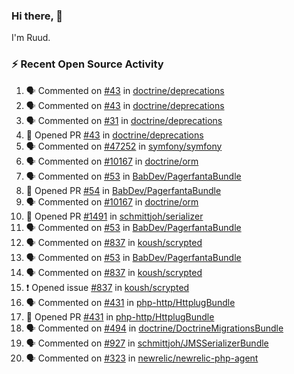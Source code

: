 ### Hi there, 👋

I'm Ruud.
 
### :zap: Recent Open Source Activity

<!--START_SECTION:activity-->
1. 🗣 Commented on [#43](https://github.com/doctrine/deprecations/issues/43) in [doctrine/deprecations](https://github.com/doctrine/deprecations)
2. 🗣 Commented on [#43](https://github.com/doctrine/deprecations/issues/43) in [doctrine/deprecations](https://github.com/doctrine/deprecations)
3. 🗣 Commented on [#31](https://github.com/doctrine/deprecations/issues/31) in [doctrine/deprecations](https://github.com/doctrine/deprecations)
4. 💪 Opened PR [#43](https://github.com/doctrine/deprecations/pull/43) in [doctrine/deprecations](https://github.com/doctrine/deprecations)
5. 🗣 Commented on [#47252](https://github.com/symfony/symfony/issues/47252) in [symfony/symfony](https://github.com/symfony/symfony)
6. 🗣 Commented on [#10167](https://github.com/doctrine/orm/issues/10167) in [doctrine/orm](https://github.com/doctrine/orm)
7. 🗣 Commented on [#53](https://github.com/BabDev/PagerfantaBundle/issues/53) in [BabDev/PagerfantaBundle](https://github.com/BabDev/PagerfantaBundle)
8. 💪 Opened PR [#54](https://github.com/BabDev/PagerfantaBundle/pull/54) in [BabDev/PagerfantaBundle](https://github.com/BabDev/PagerfantaBundle)
9. 🗣 Commented on [#10167](https://github.com/doctrine/orm/issues/10167) in [doctrine/orm](https://github.com/doctrine/orm)
10. 💪 Opened PR [#1491](https://github.com/schmittjoh/serializer/pull/1491) in [schmittjoh/serializer](https://github.com/schmittjoh/serializer)
11. 🗣 Commented on [#53](https://github.com/BabDev/PagerfantaBundle/issues/53) in [BabDev/PagerfantaBundle](https://github.com/BabDev/PagerfantaBundle)
12. 🗣 Commented on [#837](https://github.com/koush/scrypted/issues/837) in [koush/scrypted](https://github.com/koush/scrypted)
13. 🗣 Commented on [#53](https://github.com/BabDev/PagerfantaBundle/issues/53) in [BabDev/PagerfantaBundle](https://github.com/BabDev/PagerfantaBundle)
14. 🗣 Commented on [#837](https://github.com/koush/scrypted/issues/837) in [koush/scrypted](https://github.com/koush/scrypted)
15. ❗ Opened issue [#837](https://github.com/koush/scrypted/issues/837) in [koush/scrypted](https://github.com/koush/scrypted)
16. 🗣 Commented on [#431](https://github.com/php-http/HttplugBundle/issues/431) in [php-http/HttplugBundle](https://github.com/php-http/HttplugBundle)
17. 💪 Opened PR [#431](https://github.com/php-http/HttplugBundle/pull/431) in [php-http/HttplugBundle](https://github.com/php-http/HttplugBundle)
18. 🗣 Commented on [#494](https://github.com/doctrine/DoctrineMigrationsBundle/issues/494) in [doctrine/DoctrineMigrationsBundle](https://github.com/doctrine/DoctrineMigrationsBundle)
19. 🗣 Commented on [#927](https://github.com/schmittjoh/JMSSerializerBundle/issues/927) in [schmittjoh/JMSSerializerBundle](https://github.com/schmittjoh/JMSSerializerBundle)
20. 🗣 Commented on [#323](https://github.com/newrelic/newrelic-php-agent/issues/323) in [newrelic/newrelic-php-agent](https://github.com/newrelic/newrelic-php-agent)
<!--END_SECTION:activity-->
